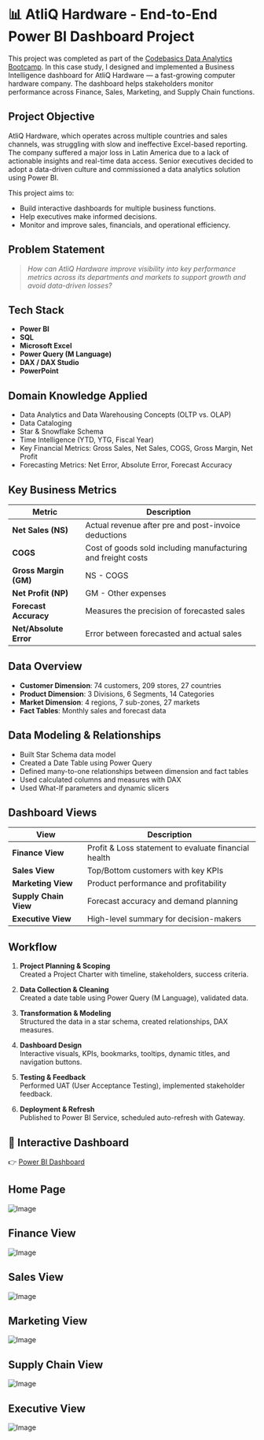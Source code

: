 # 📊 AtliQ Hardware - End-to-End Power BI Dashboard Project

 This project was completed as part of the [Codebasics Data Analytics Bootcamp](https://www.codebasics.io/). In this case study, I designed and implemented a Business Intelligence dashboard for AtliQ Hardware — a fast-growing computer hardware company. The dashboard helps stakeholders monitor performance across Finance, Sales, Marketing, and Supply Chain functions.

##  Project Objective

AtliQ Hardware, which operates across multiple countries and sales channels, was struggling with slow and ineffective Excel-based reporting. The company suffered a major loss in Latin America due to a lack of actionable insights and real-time data access. Senior executives decided to adopt a data-driven culture and commissioned a data analytics solution using Power BI.

This project aims to:
- Build interactive dashboards for multiple business functions.
- Help executives make informed decisions.
- Monitor and improve sales, financials, and operational efficiency.

##  Problem Statement

> *How can AtliQ Hardware improve visibility into key performance metrics across its departments and markets to support growth and avoid data-driven losses?*

##  Tech Stack

- **Power BI**
- **SQL**
- **Microsoft Excel**
- **Power Query (M Language)**
- **DAX / DAX Studio**
- **PowerPoint**

##  Domain Knowledge Applied

- Data Analytics and Data Warehousing Concepts (OLTP vs. OLAP)
- Data Cataloging
- Star & Snowflake Schema
- Time Intelligence (YTD, YTG, Fiscal Year)
- Key Financial Metrics: Gross Sales, Net Sales, COGS, Gross Margin, Net Profit
- Forecasting Metrics: Net Error, Absolute Error, Forecast Accuracy

##  Key Business Metrics

| Metric | Description |
|--------|-------------|
| **Net Sales (NS)** | Actual revenue after pre and post-invoice deductions |
| **COGS** | Cost of goods sold including manufacturing and freight costs |
| **Gross Margin (GM)** | NS - COGS |
| **Net Profit (NP)** | GM - Other expenses |
| **Forecast Accuracy** | Measures the precision of forecasted sales |
| **Net/Absolute Error** | Error between forecasted and actual sales |

##  Data Overview

- **Customer Dimension**: 74 customers, 209 stores, 27 countries
- **Product Dimension**: 3 Divisions, 6 Segments, 14 Categories
- **Market Dimension**: 4 regions, 7 sub-zones, 27 markets
- **Fact Tables**: Monthly sales and forecast data

##  Data Modeling & Relationships

- Built Star Schema data model
- Created a Date Table using Power Query
- Defined many-to-one relationships between dimension and fact tables
- Used calculated columns and measures with DAX
- Used What-If parameters and dynamic slicers

##  Dashboard Views

| View | Description |
|------|-------------|
| **Finance View** | Profit & Loss statement to evaluate financial health |
| **Sales View** | Top/Bottom customers with key KPIs |
| **Marketing View** | Product performance and profitability |
| **Supply Chain View** | Forecast accuracy and demand planning |
| **Executive View** | High-level summary for decision-makers |

##  Workflow

1. **Project Planning & Scoping**  
   Created a Project Charter with timeline, stakeholders, success criteria.

2. **Data Collection & Cleaning**  
   Created a date table using Power Query (M Language), validated data.

3. **Transformation & Modeling**  
   Structured the data in a star schema, created relationships, DAX measures.

4. **Dashboard Design**  
   Interactive visuals, KPIs, bookmarks, tooltips, dynamic titles, and navigation buttons.

5. **Testing & Feedback**  
   Performed UAT (User Acceptance Testing), implemented stakeholder feedback.

6. **Deployment & Refresh**  
   Published to Power BI Service, scheduled auto-refresh with Gateway.

## 🔗 Interactive Dashboard

👉 [Power BI Dashboard](https://app.powerbi.com/view?r=eyJrIjoiY2ZhNGEzOWQtZTE3My00MWI2LWJhNmQtODc5Y2E3OGJlZjZlIiwidCI6ImM2ZTU0OWIzLTVmNDUtNDAzMi1hYWU5LWQ0MjQ0ZGM1YjJjNCJ9)


##  Home Page
![Image](https://github.com/user-attachments/assets/91ef081d-905e-41e0-802a-5ee234a07029)

##  Finance View
![Image](https://github.com/user-attachments/assets/af199cf0-8f09-4842-ac80-868222e7e6f8)

## Sales View
![Image](https://github.com/user-attachments/assets/5060cd3c-669b-463c-865e-370c42e5e670)

## Marketing View
![Image](https://github.com/user-attachments/assets/ee046c82-c6b1-4a90-ae03-ce7c0f2e13da)

## Supply Chain View
![Image](https://github.com/user-attachments/assets/6783b521-6e1e-4ed9-b4b4-a21a9d99e5f9)

## Executive View
![Image](https://github.com/user-attachments/assets/b030a220-10ec-46d6-98ea-c4a69a007aca)

